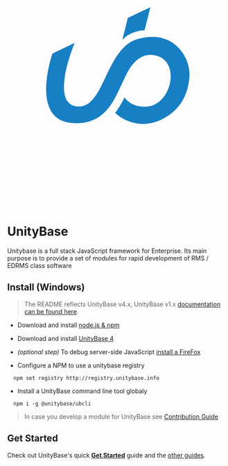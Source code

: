 <svg version="1.1" xmlns="http://www.w3.org/2000/svg" xmlns:xlink="http://www.w3.org/1999/xlink" viewBox="0 0 150 150">
  <g>
    <path fill="#177FC4" d="m 82.827902,20.258506 -3.779969,15.080556 c 0,0 5.122147,-6.232156 15.281068,-6.633182 l 3.982395,-15.735811 -15.483494,7.288437 z"/>
    <path fill="#177FC4" d="m 31.093126,44.607672 15.197597,-7.152209 c 0,0 -17.315918,41.004075 1.222257,43.485045 C 66.9453,83.541387 67.022049,40.979283 89.740267,34.675171 115.18984,27.614102 125.57613,48.325282 125.22308,58.900574 124.58701,78.00479 113.55506,85.416024 109.79523,87.783786 89.272088,100.7038 74.196327,85.414109 74.196327,85.414109 c 0,0 4.257743,-5.779322 6.262859,-10.605033 1.771979,2.30445 5.978881,6.354005 14.303458,6.354005 18.625476,0 25.615546,-33.655194 4.957133,-35.488572 C 86.311429,44.484868 80.758515,61.719244 78.372527,66.327164 73.7694,75.217777 67.803948,94.332542 44.394981,92.349494 15.036875,89.86469 31.093126,44.607672 31.093126,44.607672 z"/>
  </g>
</svg>

# UnityBase

Unitybase is a full stack JavaScript framework for Enterprise. Its main purpose is to provide a set of modules for rapid development of RMS / EDRMS class software


## Install (Windows)

> The README reflects UnityBase v4.x, UnityBase v1.x [documentation can be found here](https://gitlab.intecracy.com/unitybase/samples/tree/master/courses/tutorial).

  - Download and install [node.js & npm](https://nodejs.org/en/download/)
  - Download and install [UnityBase 4](https://unitybase.info/downloads/UnityBaseSetup-v4.exe)
  - _(optional step)_ To debug server-side JavaScript [install a FireFox](https://www.mozilla.org/ru/firefox/new/)

  - Configure a NPM to use a unitybase registry
```
  npm set registry http://registry.unitybase.info 
```
  - Install a UnityBase command line tool globaly
```
  npm i -g @unitybase/ubcli
```

> In case you develop a module for UnityBase see [Contribution Guide](CONTRIBUTING.md)

## Get Started

Check out UnityBase's quick [**Get Started**](https://gitlab.intecracy.com/unitybase/samples/tree/master/courses/tutorial-v4) guide and the [other guides](https://gitlab.intecracy.com/unitybase/samples).